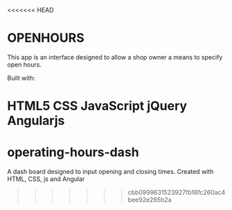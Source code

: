 <<<<<<< HEAD
# OPENHOURS

This app is an interface designed to allow a shop owner a means to specify open hours.

Built with:

HTML5
CSS
JavaScript
jQuery
Angularjs
=======
# operating-hours-dash
A dash board designed to input opening and closing times.  Created with HTML, CSS, js and Angular
>>>>>>> cbb0999631523927fb16fc260ac4bee92e265b2a
